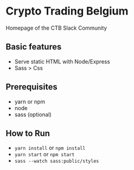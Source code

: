 # Crypto Trading Belgium
Homepage of the CTB Slack Community

## Basic features
 - Serve static HTML with Node/Express
 - Sass > Css

## Prerequisites
 - yarn or npm
 - node
 - sass (optional)

## How to Run 
 - `yarn install` or `npm install`
 - `yarn start`   or `npm start`
 - `sass --watch sass:public/styles`
